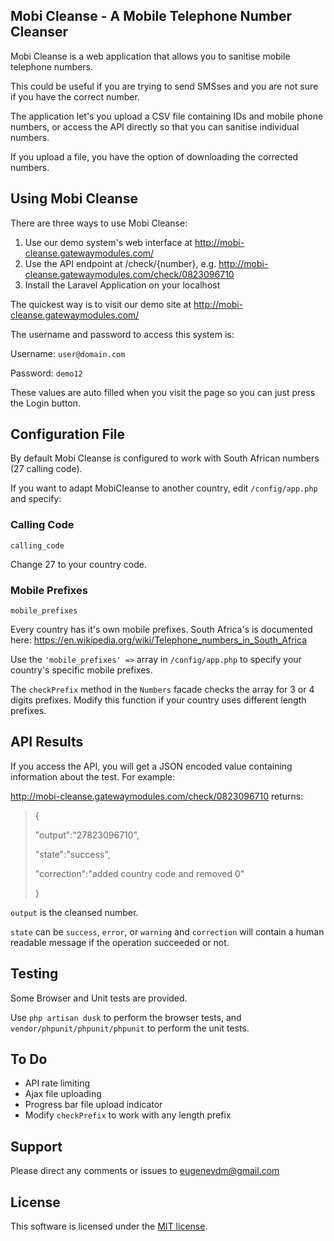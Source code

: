 ## Mobi Cleanse - A Mobile Telephone Number Cleanser

Mobi Cleanse is a web application that allows you to sanitise mobile telephone numbers.

This could be useful if you are trying to send SMSses and you are not sure if you have the correct number.

The application let's you upload a CSV file containing IDs and mobile phone numbers, or access the API directly so that you can sanitise individual numbers.

If you upload a file, you have the option of downloading the corrected numbers.

## Using Mobi Cleanse

There are three ways to use Mobi Cleanse:

1. Use our demo system's web interface at http://mobi-cleanse.gatewaymodules.com/
2. Use the API endpoint at /check/{number}, e.g. http://mobi-cleanse.gatewaymodules.com/check/0823096710
3. Install the Laravel Application on your localhost

The quickest way is to visit our demo site at http://mobi-cleanse.gatewaymodules.com/

The username and password to access this system is:

Username: `user@domain.com`

Password: `demo12`

These values are auto filled when you visit the page so you can just press the Login button.

## Configuration File

By default Mobi Cleanse is configured to work with South African numbers (27 calling code).

If you want to adapt MobiCleanse to another country, edit `/config/app.php` and specify:

### Calling Code ###
`calling_code`

Change 27 to your country code.

### Mobile Prefixes ###
`mobile_prefixes`

Every country has it's own mobile prefixes. South Africa's is documented here:
https://en.wikipedia.org/wiki/Telephone_numbers_in_South_Africa

Use the `'mobile_prefixes' =>` array in `/config/app.php` to specify your country's specific mobile prefixes.

The `checkPrefix` method in the `Numbers` facade checks the array for 3 or 4 digits prefixes. Modify this function if your country uses different length prefixes.

## API Results

If you access the API, you will get a JSON encoded value containing information about the test. For example:

http://mobi-cleanse.gatewaymodules.com/check/0823096710 returns:

> {
>
> "output":"27823096710",
>
> "state":"success",
>
> "correction":"added country code and removed 0"
>
>
> }

`output` is the cleansed number.

`state` can be `success`, `error`, or `warning` and `correction` will contain a human readable message if the operation succeeded or not.

## Testing

Some Browser and Unit tests are provided.

Use `php artisan dusk` to perform the browser tests, and
`vendor/phpunit/phpunit/phpunit` to perform the unit tests.

## To Do

* API rate limiting
* Ajax file uploading
* Progress bar file upload indicator
* Modify `checkPrefix` to work with any length prefix

## Support

Please direct any comments or issues to eugenevdm@gmail.com

## License

This software is licensed under the [MIT license](http://opensource.org/licenses/MIT).
